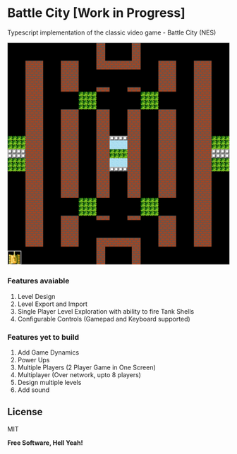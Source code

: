 # Battle City [Work in Progress]

Typescript implementation of the classic video game - Battle City (NES)

![alt tag](https://raw.githubusercontent.com/avirati/battle-city-nes/master/images/image1.png)

### Features avaiable

1. Level Design
2. Level Export and Import
3. Single Player Level Exploration with ability to fire Tank Shells
4. Configurable Controls (Gamepad and Keyboard supported)

### Features yet to build

1. Add Game Dynamics
2. Power Ups
3. Multiple Players (2 Player Game in One Screen)
4. Multiplayer (Over network, upto 8 players)
5. Design multiple levels
6. Add sound

License
----

MIT

**Free Software, Hell Yeah!**
